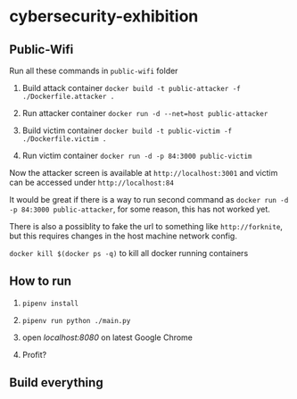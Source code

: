 # cybersecurity-exhibition

## Public-Wifi

  Run all these commands in ```public-wifi``` folder

  1. Build attack container ```docker build -t public-attacker -f ./Dockerfile.attacker .```

  2. Run attacker container ```docker run -d --net=host public-attacker```

  3. Build victim container ```docker build -t public-victim -f ./Dockerfile.victim .```

  4. Run victim container ```docker run -d -p 84:3000 public-victim```

  Now the attacker screen is available at ```http://localhost:3001``` and victim can be accessed under ```http://localhost:84```

  It would be great if there is a way to run second command as ```docker run -d -p 84:3000 public-attacker```, for some reason, this has not worked yet.

  There is also a possiblity to fake the url to something like ```http://forknite```, but this requires changes in the host machine network config.

  ```docker kill $(docker ps -q)``` to kill all docker running containers


## How to run

  1. ```pipenv install```
  
  2. ```pipenv run python ./main.py```

  3. open *localhost:8080* on latest Google Chrome

  4. Profit?


## Build everything

